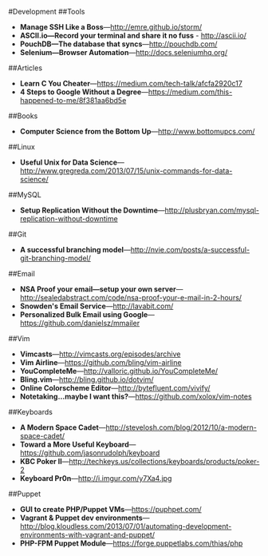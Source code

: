 #Development
##Tools
* **Manage SSH Like a Boss**—http://emre.github.io/storm/
* **ASCII.io—Record your terminal and share it no fuss** - http://ascii.io/
* **PouchDB—The database that syncs**—http://pouchdb.com/
* **Selenium—Browser Automation**—http://docs.seleniumhq.org/

##Articles
* **Learn C You Cheater**—https://medium.com/tech-talk/afcfa2920c17
* **4 Steps to Google Without a Degree**—https://medium.com/this-happened-to-me/8f381aa6bd5e

##Books
* **Computer Science from the Bottom Up**—http://www.bottomupcs.com/

##Linux
* **Useful Unix for Data Science**—http://www.gregreda.com/2013/07/15/unix-commands-for-data-science/

##MySQL
* **Setup Replication Without the Downtime**—http://plusbryan.com/mysql-replication-without-downtime

##Git
* **A successful branching model**—http://nvie.com/posts/a-successful-git-branching-model/

##Email
* **NSA Proof your email—setup your own server**—http://sealedabstract.com/code/nsa-proof-your-e-mail-in-2-hours/
* **Snowden's Email Service**—http://lavabit.com/
* **Personalized Bulk Email using Google**—https://github.com/danielsz/mmailer

##Vim
* **Vimcasts**—http://vimcasts.org/episodes/archive
* **Vim Airline**—https://github.com/bling/vim-airline
* **YouCompleteMe**—http://valloric.github.io/YouCompleteMe/
* **Bling.vim**—http://bling.github.io/dotvim/
* **Online Colorscheme Editor**—http://bytefluent.com/vivify/
* **Notetaking…maybe I want this?**—https://github.com/xolox/vim-notes

##Keyboards
* **A Modern Space Cadet**—http://stevelosh.com/blog/2012/10/a-modern-space-cadet/
* **Toward a More Useful Keyboard**—https://github.com/jasonrudolph/keyboard
* **KBC Poker II**—http://techkeys.us/collections/keyboards/products/poker-2
* **Keyboard Pr0n**—http://i.imgur.com/y7Xa4.jpg

##Puppet
* **GUI to create PHP/Puppet VMs**—https://puphpet.com/
* **Vagrant &amp; Puppet dev environments**—http://blog.kloudless.com/2013/07/01/automating-development-environments-with-vagrant-and-puppet/
* **PHP-FPM Puppet Module**—https://forge.puppetlabs.com/thias/php